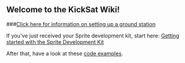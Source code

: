 ## Welcome to the KickSat Wiki!

###[Click here for information on setting up a ground station](https://github.com/zacinaction/kicksat/wiki/Setting-Up-A-Ground-Station)

If you've just received your Sprite development kit, start here: [Getting started with the Sprite Development Kit](https://github.com/zacinaction/kicksat/wiki/Getting-started-with-the-Sprite-Development-Kit)

After that, have a look at these [code examples](https://github.com/zacinaction/kicksat/wiki/Code-Examples).